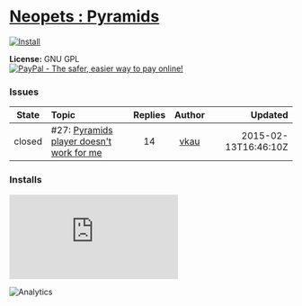 # [Neopets : Pyramids](.)

[![Install](../../resources/image/install_button.jpg)](../../../../raw/master/scripts/Neopets_Pyramids/main.user.js)

**License:** GNU GPL<br />
[![PayPal - The safer, easier way to pay online!](https://www.paypalobjects.com/en_US/i/btn/btn_donate_SM.gif "PayPal - The safer, easier way to pay online!")](http://goo.gl/Fv19S)


### Issues
State|Topic|Replies|Author|Updated
:---:|:---|:---:|:---:|---:
closed|#27: [Pyramids player doesn't work for me](https://github.com/w35l3y/userscripts/issues/27)|14|[vkau](https://github.com/vkau)|2015-02-13T16:46:10Z

### Installs
![Daily installs](http://gm.wesley.eti.br/count.php?id=scripts/Neopets_Pyramids/main.user.js&type=image)

![Analytics](https://ga-beacon.appspot.com/UA-462297-6/master/Neopets_Pyramids?pixel)

